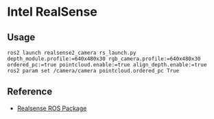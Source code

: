 # Intel RealSense
## Usage
```
ros2 launch realsense2_camera rs_launch.py depth_module.profile:=640x480x30 rgb_camera.profile:=640x480x30 ordered_pc:=true pointcloud.enable:=true align_depth.enable:=true
ros2 param set /camera/camera pointcloud.ordered_pc True
```

## Reference
- [Realsense ROS Package](https://github.com/IntelRealSense/realsense-ros)
